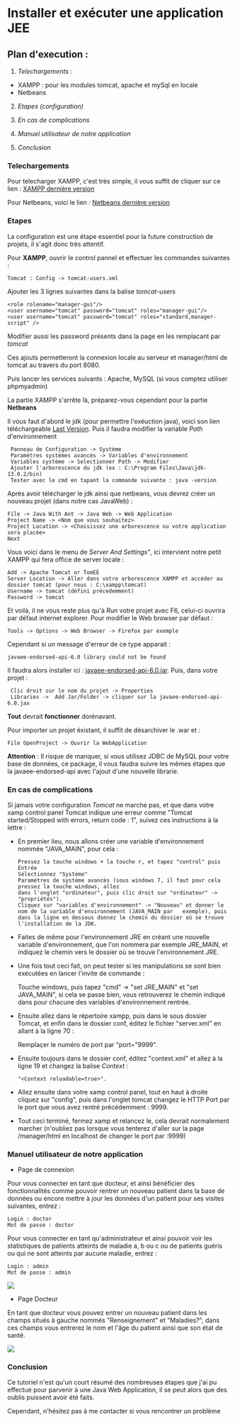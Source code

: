 # Installer et exécuter une application JEE

## Plan d'execution :

1. *Telechargements* :
  * XAMPP : pour les modules tomcat, apache et mySql en locale 
  * Netbeans
    
2. *Etapes (configuration)*

4. *En cas de complications*

5. *Manuel utilisateur de notre application*

3. *Conclusion* 

### Telechargements

Pour telecharger XAMPP, c'est très simple, il vous suffit de cliquer sur ce lien : [XAMPP dernière version](https://www.apachefriends.org/fr/index.html)

Pour Netbeans, voici le lien : [Netbeans dernière version](https://netbeans.apache.org/download/)

### Etapes

La configuration est une étape essentiel pour la future construction de projets, il s'agit donc très attentif.

Pour **XAMPP**, ouvrir le control pannel et effectuer les commandes suivantes :

    Tomcat : Config -> tomcat-users.xml
    
Ajouter les 3 lignes suivantes dans la balise *tomcat-users*
 
    <role rolename="manager-gui"/>
    <user username="tomcat" password="tomcat" roles="manager-gui"/>
    <user username="tomcat" password="tomcat" roles="standard,manager-script" />
 
Modifier aussi les password présents dans la page en les remplacant par *tomcat*   

Ces ajouts permetteront la connexion locale au serveur et manager/html de tomcat au travers du port 8080.

Puis lancer les services suivants : Apache, MySQL (si vous comptez utiliser phpmyadmin)

La partie XAMPP s'arrête là, préparez-vous cependant pour la partie **Netbeans**

Il vous faut d'abord le jdk (pour permettre l'exéuction java), voici son lien téléchargeable [Last Version](https://www.oracle.com/java/technologies/javase-jdk13-downloads.html). Puis il faudra modifier la variable *Path* d'environnement

     Panneau de Configuration -> Système
     Paramètres systèmes avancés -> Variables d'environnement
     Variables système -> Selectionner Path -> Modifier
     Ajouter l'arborescence du jdk (ex : C:\Program Files\Java\jdk-13.0.2/bin)
     Tester avec le cmd en tapant la commande suivante : java -version

Après avoir télécharger le jdk ainsi que netbeans, vous devrez créer un nouveau projet (dans notre cas JavaWeb) :

    File -> Java With Ant -> Java Web -> Web Application
    Project Name -> <Nom que vous souhaitez>
    Project Location -> <Choisissez une arborescence ou votre application sera placée>
    Next
    
Vous voici dans le menu de *Server And Settings"*, ici intervient notre petit XAMPP qui fera office de server locale :

    Add -> Apache Tomcat or TomEE
    Server Location -> Aller dans votre arborescence XAMPP et accéder au dossier tomcat (pour nous : C:\xampp\tomcat)
    Username -> tomcat (défini précedemment)
    Password -> tomcat 

Et voilà, il ne vous reste plus qu'à *Run* votre projet avec F6, celui-ci ouvrira par défaut internet explorer. Pour modifier le Web browser par défaut :

    Tools -> Options -> Web Browser -> Firefox par exemple 
    
Cependant si un message d'erreur de ce type apparait :

    javaee-endorsed-api-6.0 library could not be found 
    
Il faudra alors installer ici : [javaee-endorsed-api-6.0.jar](http://www.java2s.com/Code/Jar/j/Downloadjavaeeendorsedapi60jar.htm). Puis, dans votre projet :

     Clic droit sur le nom du projet -> Properties
     Libraries ->  Add Jar/Folder -> cliquer sur la javaee-endorsed-api-6.0.jax
     
 **Tout** devrait **fonctionner** dorénavant.

Pour importer un projet éxistant, il suffit de désarchiver le .war et :

    File OpenProject -> Ouvrir la WebApplication
    
**Attention** : Il risque de manquer, si vous utilisez JDBC de MySQL pour votre base de données, ce package, il vous faudra suivre les mêmes étapes que la javaee-endorsed-api avec l'ajout d'une nouvelle librarie.

### En cas de complications

Si jamais votre configuration *Tomcat* ne marche pas, et que dans votre xamp control panel Tomcat
indique une erreur comme "Tomcat started/Stopped with errors, return code : 1", suivez ces instructions à
la lettre :

* En premier lieu, nous allons créer une variable d'environnement nommée "JAVA_MAIN", pour cela :

      Pressez la touche windows + la touche r, et tapez "control" puis Entrée
      Sélectionnez "Système"
      Paramètres de système avancés (sous windows 7, il faut pour cela pressez la touche windows, allez
      dans l'onglet "ordinateur", puis clic droit sur "ordinateur" -> "propriétés").
      Cliquez sur "variables d'environnement" -> "Nouveau" et donner le nom de la variable d'environnement (JAVA_MAIN par   exemple), puis dans la ligne en dessous donnez le chemin du dossier où se trouve l'installation de la JDK.

* Faites de même pour l'environnement JRE en créant une nouvelle variable d'environnement, que l'on
nommera par exemple JRE_MAIN, et indiquez le chemin vers le dossier où se trouve l'environnement
JRE.

* Une fois tout ceci fait, on peut tester si les manipulations se sont bien exécutées en lancer l'invite de
commande :

    Touche windows, puis tapez "cmd" -> "set JRE_MAIN" et "set JAVA_MAIN", si cela se passe bien, vous retrouverez le chemin indiqué dans pour chacune des variables d'environnement rentrée.

* Ensuite allez dans le répertoire xampp, puis dans le sous dossier Tomcat, et enfin dans le dossier conf,
éditez le fichier "server.xml" en allant à la ligne 70 : 
   
    Remplaçer le numéro de port par "port="9999".

* Ensuite toujours dans le dossier conf, éditez "context.xml" et allez à la ligne 19 et changez la balise *Context* :

      "<Context reloadable=true>".

* Allez ensuite dans votre xamp control panel, tout en haut à droite cliquez sur "config", puis dans l'onglet
tomcat changez le HTTP Port par le port que vous avez rentré précédemment : 9999.

* Tout ceci terminé, fermez xamp et relancez le, cela devrait normalement marcher (n'oubliez pas lorsque
vous tenterez d'aller sur la page /manager/html en localhost de changer le port par :9999)

### Manuel utilisateur de notre application

* Page de connexion 

Pour vous connecter en tant que docteur, et ainsi bénéficier des fonctionnalités comme pouvoir rentrer un
nouveau patient dans la base de données ou encore mettre à jour les données d'un patient pour ses visites
suivantes, entrez :

    Login : doctor
    Mot de passe : doctor
     
Pour vous connecter en tant qu'administrateur et ainsi pouvoir voir les statistiques de patients atteints de
maladie a, b ou c ou de patients guéris ou qui ne sont atteints par aucune maladie, entrez :

    Login : admin
    Mot de passe : admin
    
![](/images/CaptureConnexion.PNG)

* Page Docteur

En tant que docteur vous pouvez entrer un nouveau patient dans les champs situés à gauche nommés "Renseignement" et "Maladies?", dans ces champs vous entrerez le nom et l'âge du patient ainsi que son état de santé.

![](/images/CaptureRenseignement.PNG)
     
### Conclusion

Ce tutoriel n'est qu'un court résumé des nombreuses étapes que j'ai pu effectué pour parvenir à une Java Web Application, il se peut alors que des oublis puissent avoir été faits.

Cependant, n'hésitez pas à me contacter si vous rencontrer un problème
 


